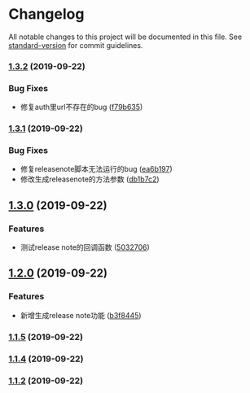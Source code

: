 # Changelog

All notable changes to this project will be documented in this file. See [standard-version](https://github.com/conventional-changelog/standard-version) for commit guidelines.

### [1.3.2](https://github.com/chj-damon/commit-demo/compare/v1.3.1...v1.3.2) (2019-09-22)


### Bug Fixes

* 修复auth里url不存在的bug ([f79b635](https://github.com/chj-damon/commit-demo/commit/f79b635))

### [1.3.1](https://github.com/chj-damon/commit-demo/compare/v1.3.0...v1.3.1) (2019-09-22)


### Bug Fixes

* 修复releasenote脚本无法运行的bug ([ea6b197](https://github.com/chj-damon/commit-demo/commit/ea6b197))
* 修改生成releasenote的方法参数 ([db1b7c2](https://github.com/chj-damon/commit-demo/commit/db1b7c2))

## [1.3.0](https://github.com/chj-damon/commit-demo/compare/v1.2.0...v1.3.0) (2019-09-22)


### Features

* 测试release note的回调函数 ([5032706](https://github.com/chj-damon/commit-demo/commit/5032706))

## [1.2.0](https://github.com/chj-damon/commit-demo/compare/v1.1.5...v1.2.0) (2019-09-22)


### Features

* 新增生成release note功能 ([b3f8445](https://github.com/chj-damon/commit-demo/commit/b3f8445))

### [1.1.5](https://github.com/chj-damon/commit-demo/compare/v1.1.4...v1.1.5) (2019-09-22)

### [1.1.4](https://github.com/chj-damon/commit-demo/compare/v1.1.3...v1.1.4) (2019-09-22)

### [1.1.2](https://github.com/chj-damon/commit-demo/compare/v1.1.3...v1.1.2) (2019-09-22)

